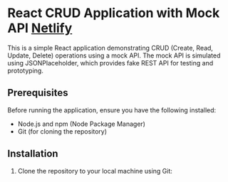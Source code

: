 # React CRUD Application with Mock API [Netlify](https://grpreactmockapi.netlify.app/)

This is a simple React application demonstrating CRUD (Create, Read, Update, Delete) operations using a mock API. The mock API is simulated using JSONPlaceholder, which provides fake REST API for testing and prototyping.

## Prerequisites

Before running the application, ensure you have the following installed:

- Node.js and npm (Node Package Manager)
- Git (for cloning the repository)

## Installation

1. Clone the repository to your local machine using Git:


